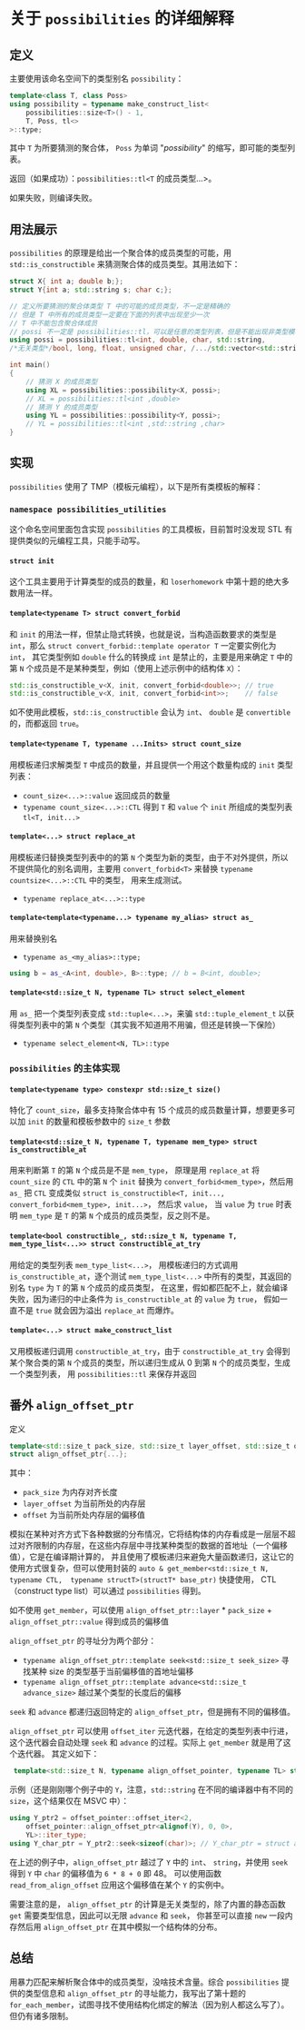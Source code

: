 # 关于 `possibilities` 的详细解释

## 定义

主要使用该命名空间下的类型别名 `possibility`：

```cpp
template<class T, class Poss> 
using possibility = typename make_construct_list<
    possibilities::size<T>() - 1, 
    T, Poss, tl<>
>::type;
```

其中 `T` 为所要猜测的聚合体， `Poss` 为单词 "_possibility_" 的缩写，即可能的类型列表。

返回（如果成功）：`possibilities::tl<T` 的成员类型...>。

如果失败，则编译失败。

## 用法展示

`possibilities` 的原理是给出一个聚合体的成员类型的可能，用 `std::is_constructible` 来猜测聚合体的成员类型。其用法如下：

```cpp
struct X{ int a; double b;};
struct Y{int a; std::string s; char c;};

// 定义所要猜测的聚合体类型 T 中的可能的成员类型，不一定是精确的
// 但是 T 中所有的成员类型一定要在下面的列表中出现至少一次
// T 中不能包含聚合体成员
// possi 不一定是 possibilities::tl，可以是任意的类型列表，但是不能出现非类型模板参数
using possi = possibilities::tl<int, double, char, std::string,
/*无关类型*/bool, long, float, unsigned char, /.../std::vector<std::string>>;

int main()
{
    // 猜测 X 的成员类型
    using XL = possibilities::possibility<X, possi>;
    // XL = possibilities::tl<int ,double>
    // 猜测 Y 的成员类型
    using YL = possibilities::possibility<Y, possi>;
    // YL = possibilities::tl<int ,std::string ,char>
}
```

## 实现

`possibilities` 使用了 TMP（模板元编程），以下是所有类模板的解释：

### `namespace possibilities_utilities`

这个命名空间里面包含实现 `possibilities` 的工具模板，目前暂时没发现 STL 有提供类似的元编程工具，只能手动写。

#### `struct init`

这个工具主要用于计算类型的成员的数量，和 `loserhomework` 中第十题的绝大多数用法一样。

#### `template<typename T> struct convert_forbid`

和 `init` 的用法一样，但禁止隐式转换，也就是说，当构造函数要求的类型是 `int`，那么 `struct convert_forbid::template operator T` 一定要实例化为 `int`，
其它类型例如 `double` 什么的转换成 `int` 是禁止的，主要是用来确定 `T` 中的第 `N` 个成员是不是某种类型，例如（使用上述示例中的结构体 `X`）：

```cpp
std::is_constructible_v<X, init, convert_forbid<double>>; // true
std::is_constructible_v<X, init, convert_forbid<int>>;    // false
```

如不使用此模板，`std::is_constructible` 会认为 `int`、 `double` 是 `convertible` 的，而都返回 `true`。

#### `template<typename T, typename ...Inits> struct count_size`

用模板递归求解类型 `T` 中成员的数量，并且提供一个用这个数量构成的 `init` 类型列表：

- `count_size<...>::value` 返回成员的数量
- `typename count_size<...>::CTL` 得到 `T` 和 `value` 个 `init` 所组成的类型列表 `tl<T, init...>`

#### `template<...> struct replace_at`

用模板递归替换类型列表中的的第 `N` 个类型为新的类型，由于不对外提供，所以不提供简化的别名调用，主要用 `convert_forbid<T>` 来替换 `typename countsize<...>::CTL` 中的类型，
用来生成测试。
- `typename replace_at<...>::type`

#### `template<template<typename...> typename my_alias> struct as_`

用来替换别名
- `typename as_<my_alias>::type;`

```cpp
using b = as_<A<int, double>, B>::type; // b = B<int, double>;
```

#### `template<std::size_t N, typename TL> struct select_element`

用 `as_` 把一个类型列表变成 `std::tuple<...>`，来骗 `std::tuple_element_t` 以获得类型列表中的第 `N` 个类型（其实我不知道用不用骗，但还是转换一下保险）
- `typename select_element<N, TL>::type`

### `possibilities` 的主体实现

#### `template<typename type> constexpr std::size_t size()`

特化了 `count_size`，最多支持聚合体中有 15 个成员的成员数量计算，想要更多可以加 `init` 的数量和模板参数中的 `size_t` 参数

#### `template<std::size_t N, typename T, typename mem_type> struct is_constructible_at`

用来判断第 `T` 的第 `N` 个成员是不是 `mem_type`， 原理是用 `replace_at` 将 `count_size` 的 `CTL` 中的第 `N` 个 `init` 替换为 `convert_forbid<mem_type>`，然后用 `as_` 把 `CTL` 变成类似
`struct is_constructible<T, init..., convert_forbid<mem_type>, init...>`， 然后求 `value`， 当 `value` 为 `true` 时表明 `mem_type` 是 `T` 的第 `N` 个成员的成员类型，反之则不是。

#### `template<bool constructible_, std::size_t N, typename T, mem_type_list<...>> struct constructible_at_try`

用给定的类型列表 `mem_type_list<...>`， 用模板递归的方式调用 `is_constructible_at`，逐个测试 `mem_type_list<...>` 中所有的类型，其返回的别名 `type` 为 `T` 的第 `N` 个成员的成员类型，
在这里，假如都匹配不上，就会编译失败，因为递归的中止条件为 `is_constructible_at` 的 `value` 为 `true`， 假如一直不是 `true` 就会因为溢出 `replace_at` 而爆炸。

#### `template<...> struct make_construct_list`

又用模板递归调用 `constructible_at_try`，由于 `constructible_at_try` 会得到某个聚合类的第 `N` 个成员的类型，所以递归生成从 0 到第 `N` 个的成员类型，生成一个类型列表，
用 `possibilities::tl` 来保存并返回

## 番外 `align_offset_ptr`

定义

```cpp
template<std::size_t pack_size, std::size_t layer_offset, std::size_t offset> 
struct align_offset_ptr{...};
```

其中：

- `pack_size` 为内存对齐长度
- `layer_offset` 为当前所处的内存层
- `offset` 为当前所处内存层的偏移值

模拟在某种对齐方式下各种数据的分布情况，它将结构体的内存看成是一层层不超过对齐限制的内存层，在这些内存层中寻找某种类型的数据的首地址（一个偏移值），它是在编译期计算的，
并且使用了模板递归来避免大量函数递归，这让它的使用方式很复杂，但可以使用封装的
`auto & get_member<std::size_t N, typename CTL,  typename structT>(structT* base_ptr)` 
快捷使用，
CTL（construct type list）可以通过 `possibilities` 得到。

如不使用 `get_member`，可以使用 `align_offset_ptr::layer` * `pack_size` + `align_offset_ptr::value` 得到成员的偏移值

`align_offset_ptr` 的寻址分为两个部分：

- `typename align_offset_ptr::template seek<std::size_t seek_size>` 寻找某种 size 的类型基于当前偏移值的首地址偏移
- `typename align_offset_ptr::template advance<std::size_t advance_size>` 越过某个类型的长度后的偏移

`seek` 和 `advance` 都递归返回特定的 `align_offset_ptr`，但是拥有不同的偏移值。

`align_offset_ptr` 可以使用 `offset_iter` 元迭代器，在给定的类型列表中行进，这个迭代器会自动处理 `seek` 和 `advance` 的过程。实际上 `get_member` 就是用了这个迭代器。
其定义如下：

```cpp
 template<std::size_t N, typename align_offset_pointer, typename TL> struct offset_iter {...};
```

示例（还是刚刚哪个例子中的 `Y`，注意，`std::string` 在不同的编译器中有不同的 `size`，这个结果仅在 MSVC 中）：

```cpp
using Y_ptr2 = offset_pointer::offset_iter<2,
    offset_pointer::align_offset_ptr<alignof(Y), 0, 0>,
    YL>::iter_type;
using Y_char_ptr = Y_ptr2::seek<sizeof(char)>; // Y_char_ptr = struct align_offset_ptr<8, 6, 0>
```

在上述的例子中，`align_offset_ptr` 越过了 `Y` 中的 `int`、 `string`，并使用 `seek` 得到 `Y` 中 `char` 的偏移值为 `6 * 8 + 0` 即 48。
可以使用函数 `read_from_align_offset` 应用这个偏移值在某个 `Y` 的实例中。

需要注意的是， `align_offset_ptr` 的计算是无关类型的，除了内置的静态函数 `get` 需要类型信息，因此可以无限 `advance` 和 `seek`， 你甚至可以直接 `new` 一段内存然后用 `align_offset_ptr` 在其中模拟一个结构体的分布。

## 总结

用暴力匹配来解析聚合体中的成员类型，没啥技术含量。综合 `possibilities` 提供的类型信息和 `align_offset_ptr` 的寻址能力，我写出了第十题的 `for_each_member`，试图寻找不使用结构化绑定的解法（因为别人都这么写了）。但仍有诸多限制。
